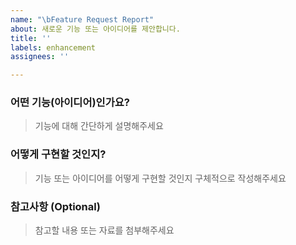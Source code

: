 ```yaml
---
name: "\bFeature Request Report"
about: 새로운 기능 또는 아이디어를 제안합니다.
title: ''
labels: enhancement
assignees: ''

---
```


### 어떤 기능(아이디어)인가요?
> 기능에 대해 간단하게 설명해주세요

### 어떻게 구현할 것인지?
> 기능 또는 아이디어를 어떻게 구현할 것인지 구체적으로 작성해주세요

### 참고사항 (Optional)
> 참고할 내용 또는 자료를 첨부해주세요
